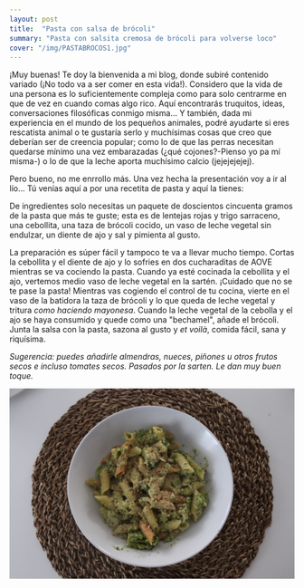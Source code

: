 ```yaml
---
layout: post
title:  "Pasta con salsa de brócoli"
summary: "Pasta con salsita cremosa de brócoli para volverse loco"
cover: "/img/PASTABROCOS1.jpg"
---
```


¡Muy buenas! Te doy la bienvenida a mi blog, donde subiré contenido variado (¡No todo va a ser comer en esta vida!). Considero que la vida de una persona es lo suficientemente compleja como para solo centrarme en que de vez en cuando comas algo rico. Aquí encontrarás truquitos, ideas, conversaciones filosóficas conmigo misma... Y también, dada mi experiencia en el mundo de los pequeños animales, podré ayudarte si eres rescatista animal o te gustaría serlo y muchísimas cosas que creo que deberían ser de creencia popular; como lo de que las perras necesitan quedarse mínimo una vez embarazadas (¿qué cojones?-Pienso yo pa mí misma-) o lo de que la leche aporta muchísimo calcio (jejejejejej).

Pero bueno, no me enrrollo más. Una vez hecha la presentación voy a ir al lío... Tú venías aquí a por una recetita de pasta y aquí la tienes:

De ingredientes solo necesitas un paquete de doscientos cincuenta gramos de la pasta que más te guste; esta es de lentejas rojas y trigo sarraceno, una cebollita, una taza de brócoli cocido, un vaso de leche vegetal sin endulzar, un diente de ajo y sal y pimienta al gusto.

La preparación es súper fácil y tampoco te va a llevar mucho tiempo. Cortas la cebollita y el diente de ajo y lo sofries en dos cucharaditas de AOVE mientras se va cociendo la pasta. Cuando ya esté cocinada la cebollita y el ajo, vertemos medio vaso de leche vegetal en la sartén. ¡Cuidado que no se te pase la pasta! Mientras vas cogiendo el control de tu cocina, vierte en el vaso de la batidora la taza de brócoli y lo que queda de leche vegetal y tritura *como haciendo mayonesa*. Cuando la leche vegetal de la cebolla y el ajo se haya consumido y quede como una "bechamel", añade el brócoli. Junta la salsa con la pasta, sazona al gusto y *et voilà*, comida fácil, sana y riquísima. 

*Sugerencia: puedes añadirle almendras, nueces, piñones u otros frutos secos e incluso tomates secos. Pasados por la sarten. Le dan muy buen toque.*

![](/img/-5544446793804746238_IMG_2294.jpg)
